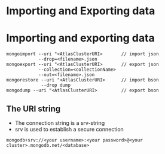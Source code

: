 # Importing and Exporting data

# Importing and exporting data

```
mongoimport --uri "<AtlasClusterURI>       // import json
            --drop=<filename>.json
mongoexport --uri "<AtlasClusterURI>       // export json
            --collection=<collectionName>
            --out=<filename>.json
mongorestore --uri "<AtlasClusterURI>      // import bson
             --drop dump
mongodump --uri "<AtlasClusterURI>         // export bson

```

## The URI string

- The connection string is a srv-string
- srv is used to establish a secure connection

```
mongodb+srv://<your username>:<your password>@<your cluster>.mongodb.net/<database>
```